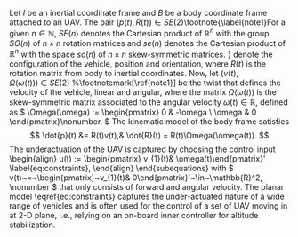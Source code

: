 Let $I$ be an inertial coordinate frame and $B$ be a body coordinate frame attached to an UAV. The pair $(p(t),R(t)) \in SE(2)$\footnote{\label{note1}For a given $n\in\mathbb{N}$, $SE(n)$ denotes the Cartesian product of $\mathbb{R}^n$ with the group $SO(n)$ of $n \times n$ rotation matrices and $se(n)$ denotes the Cartesian product of $\mathbb{R}^n$ with the space  $so(n)$ of $n \times n$ skew-symmetric matrices. } denote the configuration of the vehicle, position and orientation, where  $R(t)$ is the rotation matrix from  body to inertial coordinates. Now, let $(v(t),\Omega(\omega(t)))~\in~SE(2)$ %\footnotemark[\ref{note1}]
 be the twist that defines the velocity of the vehicle, linear and angular, where the matrix $\Omega(\omega(t))$ is the skew-symmetric matrix associated to the angular velocity $\omega(t)\in\mathbb{R}$, defined as
$
\Omega(\omega) := 
\begin{pmatrix}
0  &  -\omega \\
\omega &  0 
\end{pmatrix}\nonumber.
$
The kinematic model of the body frame satisfies
$$
\dot{p}(t) &= R(t)v(t),& \dot{R}(t) = R(t)\Omega(\omega(t)).
$$
The underactuation of the UAV is captured by choosing the control input 
\begin{align}
u(t) := \begin{pmatrix} v_{1}(t)& \omega(t)\end{pmatrix}' \label{eq:constraints},
\end{align}
\end{subequations}
with $
v(t)~=~\begin{pmatrix}~v_{1}(t)& 0\end{pmatrix}'~\in~\mathbb{R}^2, \nonumber
$
that only consists of forward and angular velocity. The planar model \eqref{eq:constraints} captures the under-actuated nature of a wide range of vehicles and is often used for the control of a set of UAV moving in at 2-D plane, i.e., relying on an on-board inner controller for altitude stabilization. 
